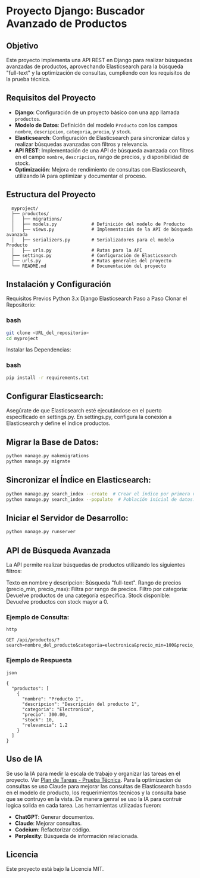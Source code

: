 # Proyecto Django: Buscador Avanzado de Productos

## Objetivo
Este proyecto implementa una API REST en Django para realizar búsquedas avanzadas de productos, aprovechando Elasticsearch para la búsqueda "full-text" y la optimización de consultas, cumpliendo con los requisitos de la prueba técnica.

## Requisitos del Proyecto
- **Django**: Configuración de un proyecto básico con una app llamada `productos`.
- **Modelo de Datos**: Definición del modelo `Producto` con los campos `nombre`, `descripcion`, `categoria`, `precio`, y `stock`.
- **Elasticsearch**: Configuración de Elasticsearch para sincronizar datos y realizar búsquedas avanzadas con filtros y relevancia.
- **API REST**: Implementación de una API de búsqueda avanzada con filtros en el campo `nombre`, `descripcion`, rango de precios, y disponibilidad de stock.
- **Optimización**: Mejora de rendimiento de consultas con Elasticsearch, utilizando IA para optimizar y documentar el proceso.

## Estructura del Proyecto
```plaintext
  myproject/
  ├── productos/
  │   ├── migrations/
  │   ├── models.py             # Definición del modelo de Producto
  │   ├── views.py              # Implementación de la API de búsqueda avanzada
  │   ├── serializers.py        # Serializadores para el modelo Producto
  │   ├── urls.py               # Rutas para la API
  ├── settings.py               # Configuración de Elasticsearch
  ├── urls.py                   # Rutas generales del proyecto
  └── README.md                 # Documentación del proyecto
  ```
## Instalación y Configuración
Requisitos Previos
Python 3.x
Django
Elasticsearch
Paso a Paso
Clonar el Repositorio:

### bash

```bash
git clone <URL_del_repositorio>
cd myproject
```
Instalar las Dependencias:

### bash
```bash
pip install -r requirements.txt
```

## Configurar Elasticsearch:

Asegúrate de que Elasticsearch esté ejecutándose en el puerto especificado en settings.py.
En settings.py, configura la conexión a Elasticsearch y define el índice productos.

## Migrar la Base de Datos:
```bash
python manage.py makemigrations
python manage.py migrate
```
## Sincronizar el Índice en Elasticsearch: 

```bash
python manage.py search_index --create  # Crear el índice por primera vez.
python manage.py search_index --populate  # Población inicial de datos.
```

## Iniciar el Servidor de Desarrollo:

```bash
python manage.py runserver
```

## API de Búsqueda Avanzada

La API permite realizar búsquedas de productos utilizando los siguientes filtros:

Texto en nombre y descripcion: Búsqueda "full-text".
Rango de precios (precio_min, precio_max): Filtra por rango de precios.
Filtro por categoria: Devuelve productos de una categoría específica.
Stock disponible: Devuelve productos con stock mayor a 0.
### Ejemplo de Consulta:
```plaintext
http

GET /api/productos/?search=nombre_del_producto&categoria=electronica&precio_min=100&precio_max=500&stock=1
```
### Ejemplo de Respuesta
```plaintext
json

{
  "productos": [
    {
      "nombre": "Producto 1",
      "descripcion": "Descripción del producto 1",
      "categoria": "Electronica",
      "precio": 300.00,
      "stock": 10,
      "relevancia": 1.2
    }
  ]
}
```
## Uso de IA
Se uso la IA para medir la escala de trabajo y organizar las tareas en el proyecto. 
Ver [Plan de Tareas - Prueba Técnica](project_technical_specifications.md).
Para la optimizacion de consultas se uso Claude para mejorar las consultas de Elasticsearch basdo en el modelo de producto, los requerimientos tecnicos y la consulta base que se contruyo en la vista.
De manera genral se uso la IA para contruir logica solida en cada tarea. Las herramientas utilizadas fueron:
- **ChatGPT**: Generar documentos.
- **Claude**: Mejorar consultas.
- **Codeium**: Refactorizar código.
- **Perplexity**: Búsqueda de información relacionada.

## Licencia
Este proyecto está bajo la Licencia MIT.